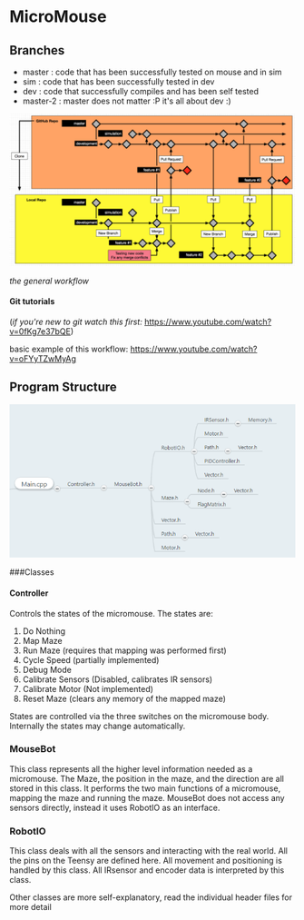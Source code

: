 # MicroMouse #

## Branches
* master : code that has been successfully tested on mouse and in sim
* sim : code that has been successfully tested in dev
* dev : code that successfully compiles and has been self tested
* master-2 : master does not matter :P it's all about dev :)

![alt branches](https://github.com/SRJC-Computer-Science-Club/micromouse/blob/master/workflow.png)

*the general workflow*

#### Git tutorials

(*if you're new to git watch this first:* https://www.youtube.com/watch?v=0fKg7e37bQE)

basic example of this workflow: https://www.youtube.com/watch?v=oFYyTZwMyAg

## Program Structure
![alt program structure](https://github.com/SRJC-Computer-Science-Club/micromouse/blob/dev/Charts/Hierarchy_Dev2.PNG)


###Classes

#### Controller

Controls the states of the micromouse.
The states are:
1. Do Nothing
2. Map Maze
3. Run Maze (requires that mapping was performed first)
4. Cycle Speed (partially implemented)
5. Debug Mode
6. Calibrate Sensors (Disabled, calibrates IR sensors)
7. Calibrate Motor (Not implemented)
8. Reset Maze (clears any memory of the mapped maze)

States are controlled via the three switches on the micromouse body.
Internally the states may change automatically.

### MouseBot

This class represents all the higher level information needed as a micromouse.
The Maze, the position in the maze, and the direction are all stored in this class.
It performs the two main functions of a micromouse, mapping the maze and running the maze.
MouseBot does not access any sensors directly, instead it uses RobotIO as an interface.


### RobotIO

This class deals with all the sensors and interacting with the real world.
All the pins on the Teensy are defined here.
All movement and positioning is handled by this class. 
All IRsensor and encoder data is interpreted by this class.


Other classes are more self-explanatory, read the individual header files for more detail


